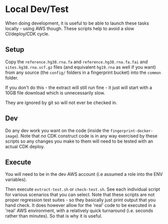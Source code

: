 # Local Dev/Test

When doing development, it is useful to be able to launch these tasks locally - using AWS though. These
scripts help to avoid a slow CI/deploy/CDK cycle.

## Setup

Copy the `reference.hg38.rna.fa` and `reference.hg38.rna.fa.fai` and `sites.hg38.rna.vcf.gz` files (and equivalent
`hg19.rna` as well if you want) from any
source (the `config/` folders in a fingerprint bucket) into the `common` folder.

If you don't do this - the extract will still run fine - it just will start with a 10GB file download
which is unnecessarily slow.

They are ignored by git so will not ever be checked in.

## Dev

Do any dev work you want on the code (inside the `fingerprint-docker-image`). Note that _no_ CDK construct
code is in any way exercised by these scripts so any changes you make to them will need
to be tested with an actual CDK deploy.

## Execute

You will need to be in the dev AWS account (i.e assumed a role into the ENV variables).

Then execute `extract-test.sh` or `check-test.sh`. See each individual script for various
scenarios that you can select. Note that these scripts are not proper regression test
suites - so they basically just print output that you hand check. It does however allow
for the 'real' code to be executed in a 'real' AWS environment, with a relatively quick
turnaround (i.e. seconds rather than minutes). So that is why it is useful.
